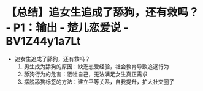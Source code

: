 # 【总结】追女生追成了舔狗，还有救吗？ - P1：输出 - 楚儿恋爱说 - BV1Z44y1a7Lt

-   追女生追成了舔狗，还有救吗？
    1.  男生成为舔狗的原因：缺乏恋爱经验，社会教育导致追逐行为
    2.  舔狗行为的危害：牺牲自己，无法满足女生真正需求
    3.  摆脱舔狗标签的方法：建立平等关系，自我提升，扩大社交圈子